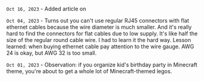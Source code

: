 `Oct 16, 2023` - Added article on [](/12_articles/43-pydantic-mutable-defaults.md)

`Oct 04, 2023` - Turns out you can't use regular RJ45 connectors with flat ethernet cables because the wire diameter is much smaller.
And it's really hard to find the connectors for flat cables due to low supply.
It's like half the size of the regular round cable wire.
I had to learn it the hard way.
Lesson learned: when buying ethernet cable pay attention to the wire gauge.
AWG 24 is okay, but AWG 32 is too small.

`Oct 01, 2023` - Observation: if you organize kid's birthday party in Minecraft theme, you're about to get a whole lot of Minecraft-themed legos.

